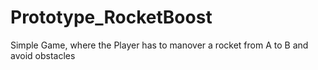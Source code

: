 # Prototype_RocketBoost
Simple Game, where the Player has to manover a rocket from A to B and avoid obstacles
